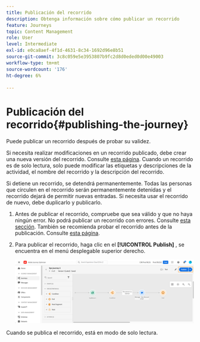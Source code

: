 ```yaml
---
title: Publicación del recorrido
description: Obtenga información sobre cómo publicar un recorrido
feature: Journeys
topic: Content Management
role: User
level: Intermediate
exl-id: e0ca8aef-4f1d-4631-8c34-1692d96e8b51
source-git-commit: 3c8c059e5e3953807b9fc2d8d0eded0d00e49003
workflow-type: tm+mt
source-wordcount: '176'
ht-degree: 6%

---
```


# Publicación del recorrido{#publishing-the-journey}

Puede publicar un recorrido después de probar su validez.

Si necesita realizar modificaciones en un recorrido publicado, debe crear una nueva versión del recorrido. Consulte [esta página](../building-journeys/journey-versions.md). Cuando un recorrido es de solo lectura, solo puede modificar las etiquetas y descripciones de la actividad, el nombre del recorrido y la descripción del recorrido.

Si detiene un recorrido, se detendrá permanentemente. Todas las personas que circulen en el recorrido serán permanentemente detenidas y el recorrido dejará de permitir nuevas entradas. Si necesita usar el recorrido de nuevo, debe duplicarlo y publicarlo.

1. Antes de publicar el recorrido, compruebe que sea válido y que no haya ningún error. No podrá publicar un recorrido con errores. Consulte [esta sección](../building-journeys/troubleshooting.md#checking-for-errors-before-testing). También se recomienda probar el recorrido antes de la publicación. Consulte [esta página](../building-journeys/testing-the-journey.md).
1. Para publicar el recorrido, haga clic en el **[!UICONTROL Publish]** , se encuentra en el menú desplegable superior derecho.

   ![](../assets/journeyuc1_18.png)

Cuando se publica el recorrido, está en modo de solo lectura.
